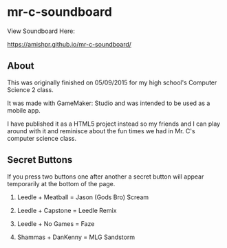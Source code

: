 # mr-c-soundboard

View Soundboard Here:

https://amishpr.github.io/mr-c-soundboard/

## About

This was originally finished on 05/09/2015 for my high school's Computer Science 2 class.

It was made with GameMaker: Studio and was intended to be used as a mobile app.

I have published it as a HTML5 project instead so my friends and I can play around with it and reminisce about the fun times we had in Mr. C's computer science class.

## Secret Buttons

If you press two buttons one after another a secret button will appear temporarily at the bottom of the page.

1. Leedle + Meatball = Jason (Gods Bro) Scream

2. Leedle + Capstone = Leedle Remix

3. Leedle + No Games = Faze

4. Shammas + DanKenny = MLG Sandstorm
